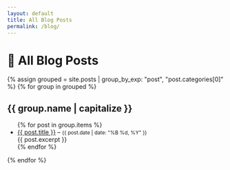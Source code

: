 ```yaml
---
layout: default
title: All Blog Posts
permalink: /blog/
---
```


# 📰 All Blog Posts

{% assign grouped = site.posts | group_by_exp: "post", "post.categories[0]" %}
{% for group in grouped %}
  <h2>{{ group.name | capitalize }}</h2>
  <ul>
    {% for post in group.items %}
      <li>
        <a href="{{ post.url }}">{{ post.title }}</a> – 
        <small>{{ post.date | date: "%B %d, %Y" }}</small>
        <br/>{{ post.excerpt }}
      </li>
    {% endfor %}
  </ul>
{% endfor %}
